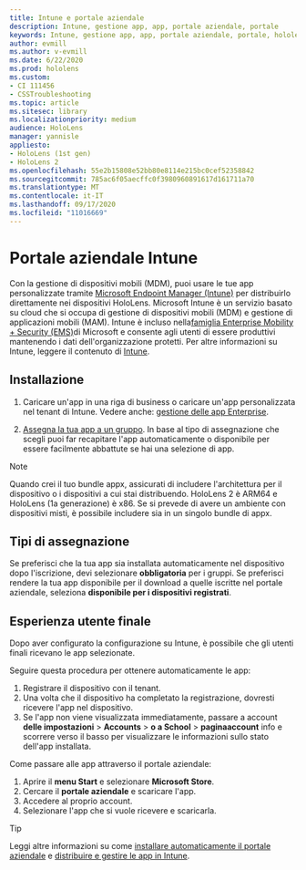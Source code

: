 ```yaml
---
title: Intune e portale aziendale
description: Intune, gestione app, app, portale aziendale, portale
keywords: Intune, gestione app, app, portale aziendale, portale, hololens
author: evmill
ms.author: v-evmill
ms.date: 6/22/2020
ms.prod: hololens
ms.custom:
- CI 111456
- CSSTroubleshooting
ms.topic: article
ms.sitesec: library
ms.localizationpriority: medium
audience: HoloLens
manager: yannisle
appliesto:
- HoloLens (1st gen)
- HoloLens 2
ms.openlocfilehash: 55e2b15808e52bb80e8114e215bc0cef52358842
ms.sourcegitcommit: 785ac6f05aecffc0f3980960891617d161711a70
ms.translationtype: MT
ms.contentlocale: it-IT
ms.lasthandoff: 09/17/2020
ms.locfileid: "11016669"
---
```

# Portale aziendale Intune

Con la gestione di dispositivi mobili (MDM), puoi usare le tue app personalizzate tramite [Microsoft Endpoint Manager (Intune)](https://docs.microsoft.com/intune/windows-holographic-for-business) per distribuirlo direttamente nei dispositivi HoloLens. Microsoft Intune è un servizio basato su cloud che si occupa di gestione di dispositivi mobili (MDM) e gestione di applicazioni mobili (MAM). Intune è incluso nella[famiglia Enterprise Mobility + Security (EMS)](https://www.microsoft.com/microsoft-365/enterprise-mobility-security)di Microsoft e consente agli utenti di essere produttivi mantenendo i dati dell'organizzazione protetti. Per altre informazioni su Intune, leggere il contenuto di [Intune](https://docs.microsoft.com/mem/intune/fundamentals/what-is-intune).

## Installazione

1. Caricare un'app in una riga di business o caricare un'app personalizzata nel tenant di Intune. Vedere anche: [gestione delle app Enterprise](https://docs.microsoft.com/windows/client-management/mdm/enterprise-app-management).

2. [Assegna la tua app a un gruppo](https://docs.microsoft.com/mem/intune/apps/apps-deploy). In base al tipo di assegnazione che scegli puoi far recapitare l'app automaticamente o disponibile per essere facilmente abbattute se hai una selezione di app. 

> [!NOTE] 
> Quando crei il tuo bundle appx, assicurati di includere l'architettura per il dispositivo o i dispositivi a cui stai distribuendo. HoloLens 2 è ARM64 e HoloLens (1a generazione) è x86. Se si prevede di avere un ambiente con dispositivi misti, è possibile includere sia in un singolo bundle di appx.

## Tipi di assegnazione

Se preferisci che la tua app sia installata automaticamente nel dispositivo dopo l'iscrizione, devi selezionare **obbligatoria** per i gruppi.
Se preferisci rendere la tua app disponibile per il download a quelle iscritte nel portale aziendale, seleziona **disponibile per i dispositivi registrati**.


## Esperienza utente finale

Dopo aver configurato la configurazione su Intune, è possibile che gli utenti finali ricevano le app selezionate.

Seguire questa procedura per ottenere automaticamente le app:
1. Registrare il dispositivo con il tenant. 
2. Una volta che il dispositivo ha completato la registrazione, dovresti ricevere l'app nel dispositivo. 
3. Se l'app non viene visualizzata immediatamente, passare a account **delle impostazioni**  >  **Accounts**  >  **o a School**  >  **paginaaccount** info e scorrere verso il basso per visualizzare le informazioni sullo stato dell'app installata.

Come passare alle app attraverso il portale aziendale:
1. Aprire il **menu Start** e selezionare **Microsoft Store**. 
2. Cercare il **portale aziendale** e scaricare l'app.
3. Accedere al proprio account.
4. Selezionare l'app che si vuole ricevere e scaricarla.

> [!Tip]
> Leggi altre informazioni su come [installare automaticamente il portale aziendale](https://docs.microsoft.com/mem/intune/apps/company-portal-app) e [distribuire e gestire le app in Intune](https://docs.microsoft.com/mem/intune/fundamentals/windows-holographic-for-business#deploy-and-manage-apps).
